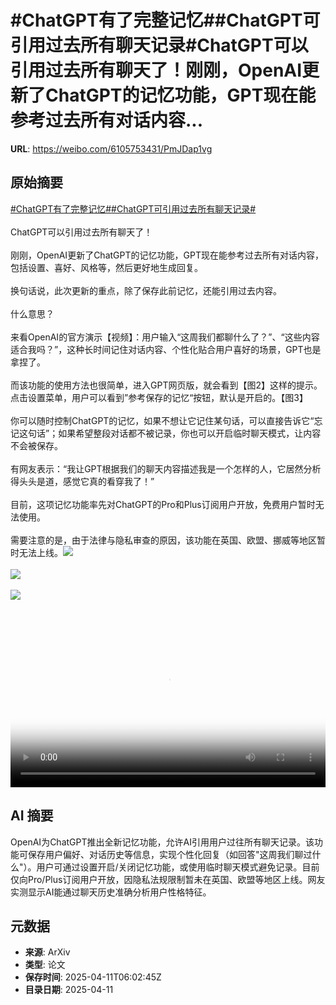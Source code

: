 # #ChatGPT有了完整记忆##ChatGPT可引用过去所有聊天记录#ChatGPT可以引用过去所有聊天了！刚刚，OpenAI更新了ChatGPT的记忆功能，GPT现在能参考过去所有对话内容...

**URL**: https://weibo.com/6105753431/PmJDap1vg

## 原始摘要

<a href="https://m.weibo.cn/search?containerid=231522type%3D1%26t%3D10%26q%3D%23ChatGPT%E6%9C%89%E4%BA%86%E5%AE%8C%E6%95%B4%E8%AE%B0%E5%BF%86%23&amp;extparam=%23ChatGPT%E6%9C%89%E4%BA%86%E5%AE%8C%E6%95%B4%E8%AE%B0%E5%BF%86%23" data-hide=""><span class="surl-text">#ChatGPT有了完整记忆#</span></a><a href="https://m.weibo.cn/search?containerid=231522type%3D1%26t%3D10%26q%3D%23ChatGPT%E5%8F%AF%E5%BC%95%E7%94%A8%E8%BF%87%E5%8E%BB%E6%89%80%E6%9C%89%E8%81%8A%E5%A4%A9%E8%AE%B0%E5%BD%95%23&amp;extparam=%23ChatGPT%E5%8F%AF%E5%BC%95%E7%94%A8%E8%BF%87%E5%8E%BB%E6%89%80%E6%9C%89%E8%81%8A%E5%A4%A9%E8%AE%B0%E5%BD%95%23" data-hide=""><span class="surl-text">#ChatGPT可引用过去所有聊天记录#</span></a><br><br>ChatGPT可以引用过去所有聊天了！<br><br>刚刚，OpenAI更新了ChatGPT的记忆功能，GPT现在能参考过去所有对话内容，包括设置、喜好、风格等，然后更好地生成回复。<br><br>换句话说，此次更新的重点，除了保存此前记忆，还能引用过去内容。<br><br>什么意思？<br><br>来看OpenAI的官方演示【视频】：用户输入“这周我们都聊什么了？”、“这些内容适合我吗？”，这种长时间记住对话内容、个性化贴合用户喜好的场景，GPT也是拿捏了。<br><br>而该功能的使用方法也很简单，进入GPT网页版，就会看到【图2】这样的提示。点击设置菜单，用户可以看到”参考保存的记忆“按钮，默认是开启的。【图3】<br><br>你可以随时控制ChatGPT的记忆，如果不想让它记住某句话，可以直接告诉它“忘记这句话”；如果希望整段对话都不被记录，你也可以开启临时聊天模式，让内容不会被保存。<br><br>有网友表示：“我让GPT根据我们的聊天内容描述我是一个怎样的人，它居然分析得头头是道，感觉它真的看穿我了！”<br><br>目前，这项记忆功能率先对ChatGPT的Pro和Plus订阅用户开放，免费用户暂时无法使用。<br><br>需要注意的是，由于法律与隐私审查的原因，该功能在英国、欧盟、挪威等地区暂时无法上线。<img style="" src="https://tvax2.sinaimg.cn/large/006Fd7o3ly1i0cn7zc4w2j31hc0u0gmk.jpg" referrerpolicy="no-referrer"><br><br><img style="" src="https://tvax3.sinaimg.cn/large/006Fd7o3gy1i0cn7ppsb1j30x00uijzp.jpg" referrerpolicy="no-referrer"><br><br><img style="" src="https://tvax2.sinaimg.cn/large/006Fd7o3gy1i0cn7s6e5wj31am11q0y0.jpg" referrerpolicy="no-referrer"><br><br><br clear="both"><div style="clear: both"></div><video controls="controls" poster="https://tvax2.sinaimg.cn/orj480/006Fd7o3ly1i0cn7yp1oij31hc0u0gmk.jpg" style="width: 100%"><source src="https://f.video.weibocdn.com/o0/l2u0sb2ilx08nnNWVmLS010412004XO90E010.mp4?label=mp4_720p&amp;template=1280x720.25.0&amp;ori=0&amp;ps=1CwnkDw1GXwCQx&amp;Expires=1744354946&amp;ssig=uN3m0AfawV&amp;KID=unistore,video"><source src="https://f.video.weibocdn.com/o0/vMMxMTGolx08nnNWQNk4010412002r7i0E010.mp4?label=mp4_hd&amp;template=852x480.25.0&amp;ori=0&amp;ps=1CwnkDw1GXwCQx&amp;Expires=1744354946&amp;ssig=mgv%2Bgfw3ha&amp;KID=unistore,video"><source src="https://f.video.weibocdn.com/o0/ItBVvVimlx08nnNWWgXK010412001xLQ0E010.mp4?label=mp4_ld&amp;template=640x360.25.0&amp;ori=0&amp;ps=1CwnkDw1GXwCQx&amp;Expires=1744354946&amp;ssig=0S0o5RF7Pp&amp;KID=unistore,video"><p>视频无法显示，请前往<a href="https://video.weibo.com/show?fid=1034%3A5154186111942699" target="_blank" rel="noopener noreferrer">微博视频</a>观看。</p></video>

## AI 摘要

OpenAI为ChatGPT推出全新记忆功能，允许AI引用用户过往所有聊天记录。该功能可保存用户偏好、对话历史等信息，实现个性化回复（如回答"这周我们聊过什么"）。用户可通过设置开启/关闭记忆功能，或使用临时聊天模式避免记录。目前仅向Pro/Plus订阅用户开放，因隐私法规限制暂未在英国、欧盟等地区上线。网友实测显示AI能通过聊天历史准确分析用户性格特征。

## 元数据

- **来源**: ArXiv
- **类型**: 论文
- **保存时间**: 2025-04-11T06:02:45Z
- **目录日期**: 2025-04-11
